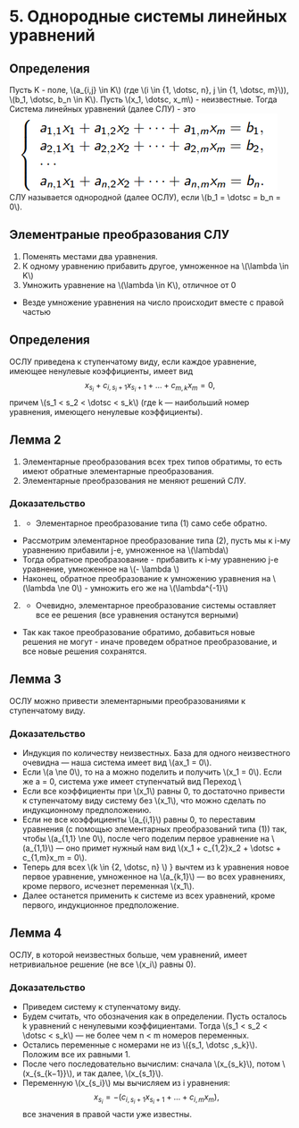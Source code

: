 # 5. Однородные системы линейных уравнений
## Определения
Пусть K - поле, \\(a_{i,j} \in K\\) (где \\(i \in {1, \dotsc, n}, j \in {1, \dotsc, m}\\)),
\\(b_1, \dotsc, b_n \in K\\). Пусть \\(x_1, \dotsc, x_m\\) - неизвестные. Тогда
Система линейных уравнений (далее СЛУ) - это
![сори я не ебу как нарисовать скобку эту, а гуглить впадлу, потом мб перерисую](img/5_1.png)
СЛУ называется однородной (далее ОСЛУ), если \\(b_1 = \dotsc = b_n = 0\\).

## Элементраные преобразования СЛУ
1) Поменять местами два уравнения.
2) К одному уравнению прибавить другое, умноженное на \\(\lambda \in K\\)
3) Умножить уравнение на \\(\lambda \in K\\), отличное от 0
- Везде умножение уравнения на число происходит вместе с правой частью

## Определения
ОСЛУ приведена к ступенчатому виду, если каждое уравнение,
имеющее ненулевые коэффициенты, имеет вид
$$x_{s_i} + c_{i,s_i+1}x_{s_i+1} + \dotsc + c_{m,k}x_m = 0,$$
причем \\(s_1 < s_2 < \dotsc < s_k\\) (где k — наибольший номер
уравнения, имеющего ненулевые коэффициенты).

## Лемма 2
1) Элементарные преобразования всех трех типов обратимы, то есть имеют
обратные элементарные преобразования.
2) Элементарные преобразования не меняют решений СЛУ.
### Доказательство
1) - Элементарное преобразование типа (1) само себе обратно.
- Рассмотрим элементарное преобразование типа (2), пусть мы к i-му уравнению
прибавили j-е, умноженное на \\(\lambda\\)
- Тогда обратное преобразование - прибавить к i-му уравнению j-е уравнение,
умноженное на \\(- \lambda \\)
- Наконец, обратное преобразование к умножению уравнения на \\(\lambda \ne 0\\) -
умножить его же на \\(\lambda^{-1}\\)
2) - Очевидно, элементарное преобразование системы оставляет все ее решения (все уравнения останутся верными)
- Так как такое преобразование обратимо, добавиться новые решения не могут - иначе
проведем обратное преобразование, и все новые решения сохранятся.

## Лемма 3
ОСЛУ можно привести элементарными преобразованиями к
ступенчатому виду.
### Доказательство
- Индукция по количеству неизвестных.
База для одного неизвестного очевидна — наша система
имеет вид \\(ax_1 = 0\\).
- Если \\(a \ne 0\\), то на a можно поделить и получить \\(x_1 = 0\\). Если
же a = 0, система уже имеет ступенчатый вид
Переход \\
- Если все коэффициенты при \\(x_1\\) равны 0, то достаточно
  привести к ступенчатому виду систему без \\(x_1\\), что можно
  сделать по индукционному предположению.
- Если не все коэффициенты \\(a_{i,1}\\) равны 0, то переставим
  уравнения (с помощью элементарных преобразований
  типа (1)) так, чтобы \\(a_{1,1} \ne 0\\), после чего поделим первое
  уравнение на \\(a_{1,1}\\) — оно примет нужный нам вид
  \\(x_1 + c_{1,2}x_2 + \dotsc + c_{1,m}x_m = 0\\).
- Теперь для всех \\(k \in {2, \dotsc, n} \\) } вычтем из k уравнения
  новое первое уравнение, умноженное на \\(a_{k,1}\\) — во всех
  уравнениях, кроме первого, исчезнет переменная \\(x_1\\).
- Далее останется применить к системе из всех
  уравнений, кроме первого, индукционное предположение.

## Лемма 4
ОСЛУ, в которой неизвестных больше, чем уравнений,
имеет нетривиальное решение (не все \\(x_i\\) равны 0).
### Доказательство
- Приведем систему к ступенчатому
  виду.
- Будем считать, что обозначения как в определении.
  Пусть осталось k уравнений с ненулевыми
  коэффициентами. Тогда \\(s_1 < s_2 < \dotsc < s_k\\) — не более
  чем n < m номеров переменных.
- Остались переменные с номерами не из \\({s_1, \dotsc ,s_k}\\).
  Положим все их равными 1.
- После чего последовательно вычислим: сначала \\(x_{s_k}\\),
  потом \\(x_{s_{k−1}}\\), и так далее, \\(x_{s_1}\\).
- Переменную \\(x_{s_i}\\) мы вычисляем из i уравнения:
  $$ x_{s_i} = −(c_{i,s_i+1}x_{s_i+1} + \dotsc + c_{i,m}x_m),$$
  все значения в правой части уже известны.
